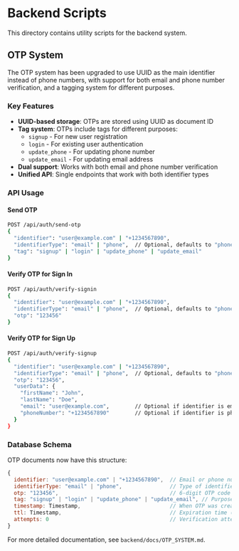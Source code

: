 # Backend Scripts

This directory contains utility scripts for the backend system.

## OTP System

The OTP system has been upgraded to use UUID as the main identifier instead of phone numbers, with support for both email and phone number verification, and a tagging system for different purposes.

### Key Features

- **UUID-based storage**: OTPs are stored using UUID as document ID
- **Tag system**: OTPs include tags for different purposes:
  - `signup` - For new user registration
  - `login` - For existing user authentication  
  - `update_phone` - For updating phone number
  - `update_email` - For updating email address
- **Dual support**: Works with both email and phone number verification
- **Unified API**: Single endpoints that work with both identifier types

### API Usage

#### Send OTP
```bash
POST /api/auth/send-otp
{
  "identifier": "user@example.com" | "+1234567890",
  "identifierType": "email" | "phone",  // Optional, defaults to "phone"
  "tag": "signup" | "login" | "update_phone" | "update_email"
}
```

#### Verify OTP for Sign In
```bash
POST /api/auth/verify-signin
{
  "identifier": "user@example.com" | "+1234567890",
  "identifierType": "email" | "phone",  // Optional, defaults to "phone"
  "otp": "123456"
}
```

#### Verify OTP for Sign Up
```bash
POST /api/auth/verify-signup
{
  "identifier": "user@example.com" | "+1234567890",
  "identifierType": "email" | "phone",  // Optional, defaults to "phone"
  "otp": "123456",
  "userData": {
    "firstName": "John",
    "lastName": "Doe",
    "email": "user@example.com",        // Optional if identifier is email
    "phoneNumber": "+1234567890"        // Optional if identifier is phone
  }
}
```

### Database Schema

OTP documents now have this structure:
```javascript
{
  identifier: "user@example.com" | "+1234567890",  // Email or phone number
  identifierType: "email" | "phone",               // Type of identifier
  otp: "123456",                                   // 6-digit OTP code
  tag: "signup" | "login" | "update_phone" | "update_email", // Purpose tag
  timestamp: Timestamp,                            // When OTP was created
  ttl: Timestamp,                                  // Expiration time (5 minutes)
  attempts: 0                                      // Verification attempts count
}
```

For more detailed documentation, see `backend/docs/OTP_SYSTEM.md`. 